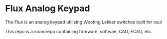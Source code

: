 # Flux Analog Keypad
The Flux is an analog keypad utilizing Wooting Lekker switches built for osu!

This repo is a monorepo containing firmware, softwae, CAD, ECAD, etc.

